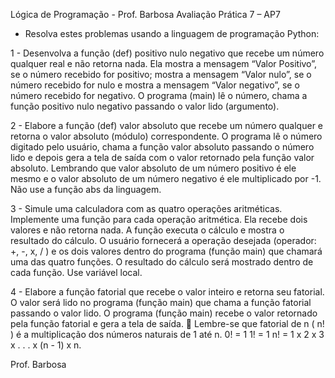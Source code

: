 Lógica de Programação - Prof. Barbosa
Avaliação Prática 7 – AP7
 

- Resolva estes problemas usando a linguagem de programação Python:


1 - Desenvolva a função (def) positivo nulo negativo que recebe um número qualquer real e não retorna nada. Ela mostra a mensagem “Valor Positivo”, se o número recebido for positivo; mostra a mensagem “Valor nulo”, se o número recebido for nulo e mostra a mensagem “Valor negativo”, se o número recebido for negativo. O programa (main) lê o número, chama a função positivo nulo negativo passando o valor lido (argumento). 


2 - Elabore a função (def) valor absoluto que recebe um número qualquer e retorna o valor absoluto (módulo) correspondente. O programa lê o número digitado pelo usuário, chama a função valor absoluto passando o número lido e depois gera a tela de saída com o valor retornado pela função valor absoluto. Lembrando que valor absoluto de um número positivo é ele mesmo e o valor absoluto de um número negativo é ele multiplicado por -1. Não use a função abs da linguagem.


3 - Simule uma calculadora com as quatro operações aritméticas. Implemente uma função para cada operação aritmética. Ela recebe dois valores e não retorna nada. A função executa o cálculo e mostra o resultado do cálculo. O usuário fornecerá a operação desejada (operador: +, -, x, / ) e os dois valores dentro do programa (função main) que chamará uma das quatro funções. O resultado do cálculo será mostrado dentro de cada função. Use variável local.


4 - Elabore a função fatorial que recebe o valor inteiro e retorna seu fatorial. O valor será lido no programa (função main) que chama a função fatorial passando o valor lido. O programa (função main) recebe o valor retornado pela função fatorial e gera a tela de saída. 
Lembre-se que fatorial de n ( n! ) é a multiplicação dos números naturais de 1 até n.
0! = 1  1! = 1   n! = 1 x 2 x 3 x . . . x (n - 1) x n.

Prof. Barbosa